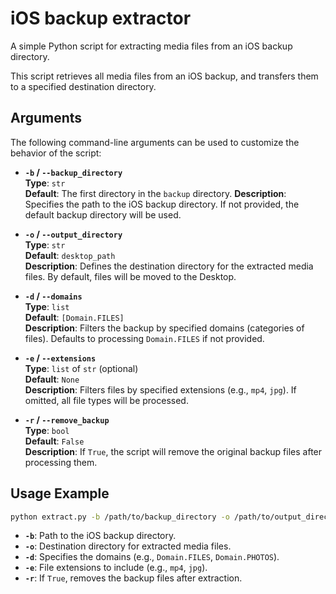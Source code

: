 # iOS backup extractor

A simple Python script for extracting media files from an iOS backup directory.

This script retrieves all media files from an iOS backup, and transfers them to a specified destination directory.

## Arguments

The following command-line arguments can be used to customize the behavior of the script:

- **`-b` / `--backup_directory`**  
  **Type**: `str`  
  **Default**: The first directory in the `backup` directory.
  **Description**: Specifies the path to the iOS backup directory. If not provided, the default backup directory will be used.

- **`-o` / `--output_directory`**  
  **Type**: `str`  
  **Default**: `desktop_path`  
  **Description**: Defines the destination directory for the extracted media files. By default, files will be moved to the Desktop.

- **`-d` / `--domains`**  
  **Type**: `list`  
  **Default**: `[Domain.FILES]`  
  **Description**: Filters the backup by specified domains (categories of files). Defaults to processing `Domain.FILES` if not provided.

- **`-e` / `--extensions`**  
  **Type**: `list` of `str` (optional)  
  **Default**: `None`  
  **Description**: Filters files by specified extensions (e.g., `mp4`, `jpg`). If omitted, all file types will be processed.

- **`-r` / `--remove_backup`**  
  **Type**: `bool`  
  **Default**: `False`  
  **Description**: If `True`, the script will remove the original backup files after processing them.
  
## Usage Example

```bash
python extract.py -b /path/to/backup_directory -o /path/to/output_directory -d Domain.FILES Domain.PHOTOS -e mp4 jpg -r True
```

- **`-b`**: Path to the iOS backup directory.
- **`-o`**: Destination directory for extracted media files.
- **`-d`**: Specifies the domains (e.g., `Domain.FILES`, `Domain.PHOTOS`).
- **`-e`**: File extensions to include (e.g., `mp4`, `jpg`).
- **`-r`**: If `True`, removes the backup files after extraction.
